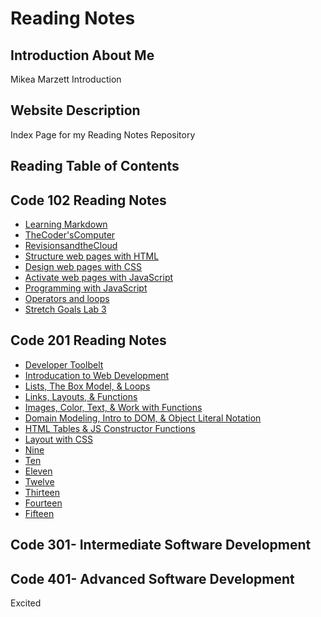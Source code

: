 
# Reading Notes

## Introduction About Me

Mikea Marzett Introduction

## Website Description

Index Page for my Reading Notes Repository

## Reading Table of Contents

## Code 102 Reading Notes

- [Learning Markdown](102/102-01.md)
- [TheCoder'sComputer](102/102-02.md)
- [RevisionsandtheCloud](102/102-03.md)
- [Structure web pages with HTML](https://raw.githubusercontent.com/MMarzCodeFellows/reading-notes/102/102-04Structurewebpageswith.html)
- [Design web pages with CSS](102/102-05.md)
- [Activate web pages with JavaScript](102/102-06.md)
- [Programming with JavaScript](102/102-07.md)
- [Operators and loops](102/102-08.md)
- [Stretch Goals Lab 3](102/102stretchgoal.md)

## Code 201 Reading Notes

- [Developer Toolbelt](201/201-01.md)
- [Introducation to Web Development](201/201-02.md)
- [Lists, The Box Model, & Loops](201/201-03.md)
- [Links, Layouts, & Functions](201/201-04.md)
- [Images, Color, Text, & Work with Functions](201/201-05.md)
- [Domain Modeling, Intro to DOM, & Object Literal Notation](201/201-06.md)
- [HTML Tables & JS Constructor Functions](201/201-07.md)
- [Layout with CSS](201/201-08.md)
- [Nine](201/201-09.md)
- [Ten](201/201-10.md)
- [Eleven](201/201-11.md)
- [Twelve](201/201-12.md)
- [Thirteen](201/201-13.md)
- [Fourteen](201/201-14.md)
- [Fifteen](201/201-15.md)

## Code 301- Intermediate Software Development

## Code 401- Advanced Software Development

Excited